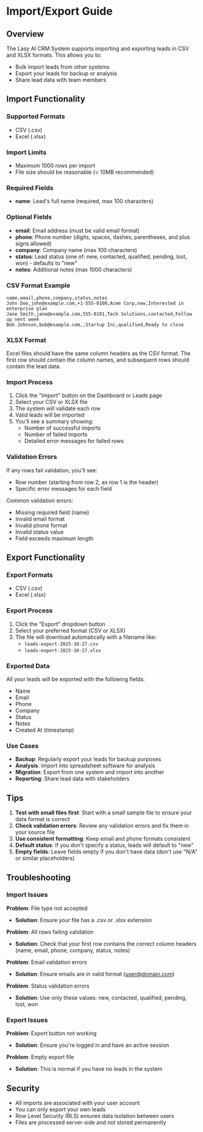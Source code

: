 # Import/Export Guide

## Overview

The Lasy AI CRM System supports importing and exporting leads in CSV and XLSX formats. This allows you to:
- Bulk import leads from other systems
- Export your leads for backup or analysis
- Share lead data with team members

## Import Functionality

### Supported Formats
- CSV (.csv)
- Excel (.xlsx)

### Import Limits
- Maximum 1000 rows per import
- File size should be reasonable (< 10MB recommended)

### Required Fields
- **name**: Lead's full name (required, max 100 characters)

### Optional Fields
- **email**: Email address (must be valid email format)
- **phone**: Phone number (digits, spaces, dashes, parentheses, and plus signs allowed)
- **company**: Company name (max 100 characters)
- **status**: Lead status (one of: new, contacted, qualified, pending, lost, won) - defaults to "new"
- **notes**: Additional notes (max 1000 characters)

### CSV Format Example

```csv
name,email,phone,company,status,notes
John Doe,john@example.com,+1-555-0100,Acme Corp,new,Interested in enterprise plan
Jane Smith,jane@example.com,555-0101,Tech Solutions,contacted,Follow up next week
Bob Johnson,bob@example.com,,Startup Inc,qualified,Ready to close
```

### XLSX Format

Excel files should have the same column headers as the CSV format. The first row should contain the column names, and subsequent rows should contain the lead data.

### Import Process

1. Click the "Import" button on the Dashboard or Leads page
2. Select your CSV or XLSX file
3. The system will validate each row
4. Valid leads will be imported
5. You'll see a summary showing:
   - Number of successful imports
   - Number of failed imports
   - Detailed error messages for failed rows

### Validation Errors

If any rows fail validation, you'll see:
- Row number (starting from row 2, as row 1 is the header)
- Specific error messages for each field

Common validation errors:
- Missing required field (name)
- Invalid email format
- Invalid phone format
- Invalid status value
- Field exceeds maximum length

## Export Functionality

### Export Formats
- CSV (.csv)
- Excel (.xlsx)

### Export Process

1. Click the "Export" dropdown button
2. Select your preferred format (CSV or XLSX)
3. The file will download automatically with a filename like:
   - `leads-export-2025-10-27.csv`
   - `leads-export-2025-10-27.xlsx`

### Exported Data

All your leads will be exported with the following fields:
- Name
- Email
- Phone
- Company
- Status
- Notes
- Created At (timestamp)

### Use Cases

- **Backup**: Regularly export your leads for backup purposes
- **Analysis**: Import into spreadsheet software for analysis
- **Migration**: Export from one system and import into another
- **Reporting**: Share lead data with stakeholders

## Tips

1. **Test with small files first**: Start with a small sample file to ensure your data format is correct
2. **Check validation errors**: Review any validation errors and fix them in your source file
3. **Use consistent formatting**: Keep email and phone formats consistent
4. **Default status**: If you don't specify a status, leads will default to "new"
5. **Empty fields**: Leave fields empty if you don't have data (don't use "N/A" or similar placeholders)

## Troubleshooting

### Import Issues

**Problem**: File type not accepted
- **Solution**: Ensure your file has a .csv or .xlsx extension

**Problem**: All rows failing validation
- **Solution**: Check that your first row contains the correct column headers (name, email, phone, company, status, notes)

**Problem**: Email validation errors
- **Solution**: Ensure emails are in valid format (user@domain.com)

**Problem**: Status validation errors
- **Solution**: Use only these values: new, contacted, qualified, pending, lost, won

### Export Issues

**Problem**: Export button not working
- **Solution**: Ensure you're logged in and have an active session

**Problem**: Empty export file
- **Solution**: This is normal if you have no leads in the system

## Security

- All imports are associated with your user account
- You can only export your own leads
- Row Level Security (RLS) ensures data isolation between users
- Files are processed server-side and not stored permanently
